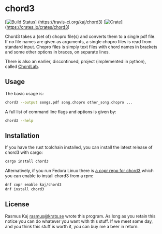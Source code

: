 # chord3
[![Build Status](https://travis-ci.org/kaj/chord3.svg?branch=master)]
(https://travis-ci.org/kaj/chord3)
[![Crate](https://meritbadge.herokuapp.com/chord3)]
(https://crates.io/crates/chord3)

Chord3 takes a (set of) chopro file(s) and converts them to a single
pdf file.  If no file names are given as arguments, a single chopro
files is read from standard input.  Chopro files is simply text files
with chord names in brackets and some other options in braces, on
separate lines.

There is also an earlier, discontinued, project (implemented in
python), called [ChordLab](https://github.com/stacken/chordlab).

## Usage

The basic usage is:

```sh
chord3 --output songs.pdf song.chopro other_song.chopro ...
```

A full list of command line flags and options is given by:

```sh
chord3 --help
```

## Installation

If you have the rust toolchain installed, you can install the latest
release of chord3 with cargo:

```sh
cargo install chord3
```

Alternatively, if you run Fedora Linux there is
[a copr repo for chord3](https://copr.fedorainfracloud.org/coprs/kaj/chord3/)
which you can enable to install chord3 from a rpm:

```sh
dnf copr enable kaj/chord3
dnf install chord3
```

## License

Rasmus Kaj <rasmus@krats.se> wrote this program. As long as you retain this
notice you can do whatever you want with this stuff.  If we meet some day, and
you think this stuff is worth it, you can buy me a beer in return.
